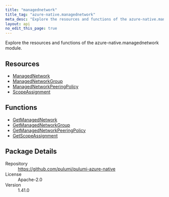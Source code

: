 ```yaml
---
title: "managednetwork"
title_tag: "azure-native.managednetwork"
meta_desc: "Explore the resources and functions of the azure-native.managednetwork module."
layout: api
no_edit_this_page: true
---
```


<!-- WARNING: this file was generated by Pulumi Docs Generator. -->
<!-- Do not edit by hand unless you're certain you know what you are doing! -->

Explore the resources and functions of the azure-native.managednetwork module.

<h2 id="resources">Resources</h2>
<ul class="api">
    <li><a href="managednetwork" title="ManagedNetwork"><span class="api-symbol api-symbol--resource"></span>ManagedNetwork</a></li>
    <li><a href="managednetworkgroup" title="ManagedNetworkGroup"><span class="api-symbol api-symbol--resource"></span>ManagedNetworkGroup</a></li>
    <li><a href="managednetworkpeeringpolicy" title="ManagedNetworkPeeringPolicy"><span class="api-symbol api-symbol--resource"></span>ManagedNetworkPeeringPolicy</a></li>
    <li><a href="scopeassignment" title="ScopeAssignment"><span class="api-symbol api-symbol--resource"></span>ScopeAssignment</a></li>
</ul>

<h2 id="functions">Functions</h2>
<ul class="api">
    <li><a href="getmanagednetwork" title="GetManagedNetwork"><span class="api-symbol api-symbol--function"></span>GetManagedNetwork</a></li>
    <li><a href="getmanagednetworkgroup" title="GetManagedNetworkGroup"><span class="api-symbol api-symbol--function"></span>GetManagedNetworkGroup</a></li>
    <li><a href="getmanagednetworkpeeringpolicy" title="GetManagedNetworkPeeringPolicy"><span class="api-symbol api-symbol--function"></span>GetManagedNetworkPeeringPolicy</a></li>
    <li><a href="getscopeassignment" title="GetScopeAssignment"><span class="api-symbol api-symbol--function"></span>GetScopeAssignment</a></li>
</ul>

<h2 id="package-details">Package Details</h2>
<dl class="package-details">
	<dt>Repository</dt>
	<dd><a href="https://github.com/pulumi/pulumi-azure-native">https://github.com/pulumi/pulumi-azure-native</a></dd>
	<dt>License</dt>
	<dd>Apache-2.0</dd>
	<dt>Version</dt>
	<dd>1.41.0</dd>
</dl>

